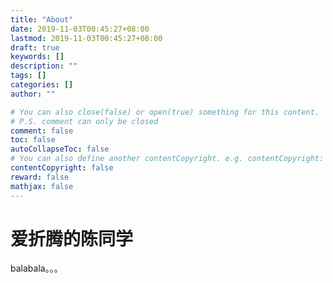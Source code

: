 ```yaml
---
title: "About"
date: 2019-11-03T00:45:27+08:00
lastmod: 2019-11-03T00:45:27+08:00
draft: true
keywords: []
description: ""
tags: []
categories: []
author: ""

# You can also close(false) or open(true) something for this content.
# P.S. comment can only be closed
comment: false
toc: false
autoCollapseToc: false
# You can also define another contentCopyright. e.g. contentCopyright: "This is another copyright."
contentCopyright: false
reward: false
mathjax: false
---
```


# 爱折腾的陈同学
balabala。。。
